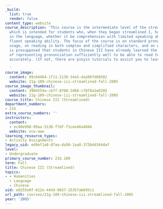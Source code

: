 ```yaml
---
_build:
  list: true
  render: false
content_type: website
course_description: 'This course is the intermediate level of the streamlined curriculum,
  which is intended for students who, when they began streamlined I, had some background
  in the language, whether it be comprehension with limited speaking ability or quite
  fluent speaking ability. The focus of the course is on standard pronunciation and
  usage, on reading in both complex and simplified characters, and on writing. It
  is presupposed that students in Chinese III have already learned the pinyin system
  of representing pronunciation sufficiently well to be able to read texts in pinyin
  accurately. (If not, there are pinyin tutorials to assist you to learn the system.)

  '
course_image:
  content: 09c64464-1f11-2136-34a5-daa907d60502
  website: 21g-109-chinese-iii-streamlined-fall-2005
course_image_thumbnail:
  content: 3904554a-cb7f-8f08-2d68-cf8f8a2e0285
  website: 21g-109-chinese-iii-streamlined-fall-2005
course_title: Chinese III (Streamlined)
department_numbers:
- 21G
extra_course_numbers: ''
instructors:
  content:
  - ec48e998-99aa-5138-f7df-f1cee46a484b
  website: ocw-www
learning_resource_types:
- Activity Assignments
legacy_uid: ed9ef1a8-87aa-da50-1aa8-373b4d344daf
level:
- Undergraduate
primary_course_number: 21G.109
term: Fall
title: Chinese III (Streamlined)
topics:
- - Humanities
  - Language
  - Chinese
uid: e0255e0f-612e-443d-9657-25357ab693c1
url_path: courses/21g-109-chinese-iii-streamlined-fall-2005
year: '2005'
---
```

